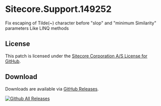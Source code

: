 # Sitecore.Support.149252
Fix escaping of Tilde(~) character before &quot;slop&quot; and &quot;minimum Similarity&quot; parameters Like LINQ methods

## License  
This patch is licensed under the [Sitecore Corporation A/S License for GitHub](https://github.com/sitecoresupport/Sitecore.Support.149252/blob/master/LICENSE).  

## Download  
Downloads are available via [GitHub Releases](https://github.com/sitecoresupport/Sitecore.Support.149252/releases).  

[![Github All Releases](https://img.shields.io/github/downloads/SitecoreSupport/Sitecore.Support.149252/total.svg)](https://github.com/SitecoreSupport/Sitecore.Support.149252/releases)
